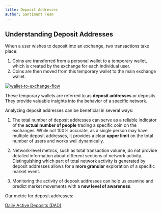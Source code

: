 ```yaml
---
title: Deposit Addresses
author: Santiment Team
---
```


## Understanding Deposit Addresses

When a user wishes to deposit into an exchange, two transactions take place:

1. Coins are transferred from a personal wallet to a temporary wallet, which is created by the exchange for each individual user.
2. Coins are then moved from this temporary wallet to the main exchange wallet.

[![wallet-to-exchange-flow](exchange-768x413.png)](https://santiment.net/wp-content/uploads/2019/02/exchange.png)

These temporary wallets are referred to as **deposit addresses** or deposits. They provide valuable insights into the behavior of a specific network.

Analyzing deposit addresses can be beneficial in several ways:

1. The total number of deposit addresses can serve as a reliable indicator of the **actual number of people** trading a specific coin on the exchanges. While not 100% accurate, as a single person may have multiple deposit addresses, it provides a clear **upper limit** on the total number of users and works well dynamically.

2. Network-level metrics, such as total transaction volume, do not provide detailed information about different sections of network activity. Distinguishing which part of total network activity is generated by deposit addresses allows for a **more granular** exploration of a specific market event.

3. Monitoring the activity of deposit addresses can help us examine and predict market movements with a **new level of awareness**.

Our metric for deposit addresses:

[Daily Active Deposits (DAD)](/metrics/daily-active-deposits/)


